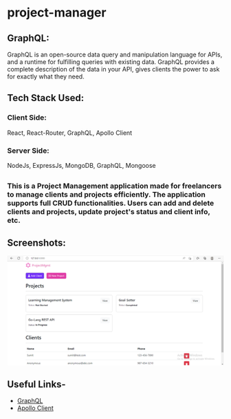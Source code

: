 # project-manager

## GraphQL:
  GraphQL is an open-source data query and manipulation language for APIs, and a runtime for fulfilling queries with existing data.  GraphQL provides a complete description of the data in your API, gives clients the power to ask for exactly what they need.

## Tech Stack Used:
### Client Side: 
   React, React-Router, GraphQL, Apollo Client
### Server Side: 
  NodeJs, ExpressJs, MongoDB, GraphQL, Mongoose
##
### This is a Project Management application made for freelancers to manage clients and projects efficiently. The application supports full CRUD functionalities. Users can add and delete clients and projects, update project's status and client info, etc.

## Screenshots:
![Project-Manager Home](https://github.com/sum28it/project-manager/blob/master/screenshots/Screenshot%20(657).png)

## Useful Links-
* [GraphQL](https://graphql.org/learn/)
* [Apollo Client](https://www.apollographql.com/docs/react/)
